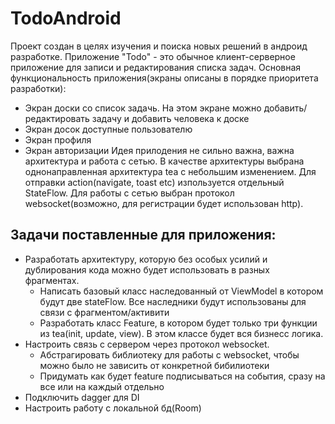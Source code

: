 # TodoAndroid
Проект создан в целях изучения и поиска новых решений в андроид разработке.
Приложение "Todo" - это обычное клиент-серверное приложение для записи и редактирования списка задач. 
Основная функциональность приложения(экраны описаны в порядке приоритета разработки):
* Экран доски со список задачь. На этом экране можно добавить/редактировать задачу и добавить человека к доске
* Экран досок доступные пользователю
* Экран профиля
* Экран авторизации
Идея прилодения не сильно важна, важна архитектура и работа с сетью. В качестве архитектуры выбрана однонаправленная архитектура tea с небольшим изменением. Для отправки action(navigate, toast etc) 
изпользуется отдельный StateFlow. Для работы с сетью выбран протокол websocket(возможно, для регистрации будет использован http).
## Задачи поставленные для приложения:
* Разработать архитектуру, которую без особых усилий и дублирования кода можно будет использовать в разных фрагментах.
  * Написать базовый класс наследованный от ViewModel в котором будут две stateFlow. Все наследники будут использованы для связи с фрагментом/активити
  * Разработать класс Feature, в котором будет только три функции из tea(init, update, view). В этом классе будет вся бизнесс логика.
* Настроить связь с сервером через протокол websocket.
  * Абстрагировать библиотеку для работы с websocket, чтобы можно было не зависить от конкретной бибилиотеки
  * Придумать как будет feature подписываться на события, сразу на все или на каждый отдельно
* Подключить dagger для DI
* Настроить работу с локальной бд(Room)

